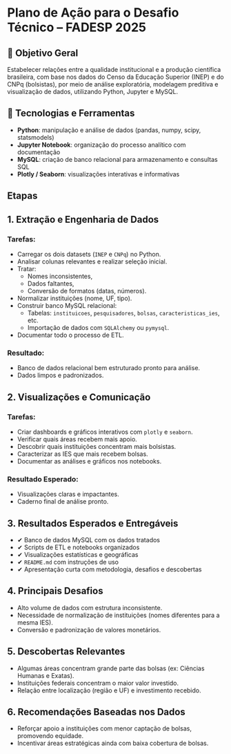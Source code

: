 # Plano de Ação para o Desafio Técnico – FADESP 2025

## 🎯 Objetivo Geral

Estabelecer relações entre a qualidade institucional e a produção científica brasileira, com base nos dados do Censo da Educação Superior (INEP) e do CNPq (bolsistas), por meio de análise exploratória, modelagem preditiva e visualização de dados, utilizando Python, Jupyter e MySQL.


## 🔧 Tecnologias e Ferramentas

- **Python**: manipulação e análise de dados (pandas, numpy, scipy, statsmodels)
- **Jupyter Notebook**: organização do processo analítico com documentação
- **MySQL**: criação de banco relacional para armazenamento e consultas SQL
- **Plotly / Seaborn**: visualizações interativas e informativas


## Etapas

## **1. Extração e Engenharia de Dados**

### Tarefas:

- Carregar os dois datasets (`INEP` e `CNPq`) no Python.
- Analisar colunas relevantes e realizar seleção inicial.
- Tratar:
    - Nomes inconsistentes,
    - Dados faltantes,
    - Conversão de formatos (datas, números).
- Normalizar instituições (nome, UF, tipo).
- Construir banco MySQL relacional:
    - Tabelas: `instituicoes`, `pesquisadores`, `bolsas`, `caracteristicas_ies`, etc.
    - Importação de dados com `SQLAlchemy` ou `pymysql`.
- Documentar todo o processo de ETL.

### Resultado:

- Banco de dados relacional bem estruturado pronto para análise.
- Dados limpos e padronizados.

## **2. Visualizações e Comunicação**

### Tarefas:

- Criar dashboards e gráficos interativos com `plotly` e `seaborn`.
- Verificar quais áreas recebem mais apoio.
- Descobrir quais instituições concentram mais bolsistas.
- Caracterizar as IES que mais recebem bolsas.
- Documentar as análises e gráficos nos notebooks.

### Resultado Esperado:

- Visualizações claras e impactantes.
- Caderno final de análise pronto.

## **3. Resultados Esperados e Entregáveis**

- ✔ Banco de dados MySQL com os dados tratados
- ✔ Scripts de ETL e notebooks organizados
- ✔ Visualizações estatísticas e geográficas
- ✔ `README.md` com instruções de uso
- ✔ Apresentação curta com metodologia, desafios e descobertas

## **4. Principais Desafios**

- Alto volume de dados com estrutura inconsistente.
- Necessidade de normalização de instituições (nomes diferentes para a mesma IES).
- Conversão e padronização de valores monetários.

## **5. Descobertas Relevantes**

- Algumas áreas concentram grande parte das bolsas (ex: Ciências Humanas e Exatas).
- Instituições federais concentram o maior valor investido.
- Relação entre localização (região e UF) e investimento recebido.

## **6. Recomendações Baseadas nos Dados**

- Reforçar apoio a instituições com menor captação de bolsas, promovendo equidade.
- Incentivar áreas estratégicas ainda com baixa cobertura de bolsas.

